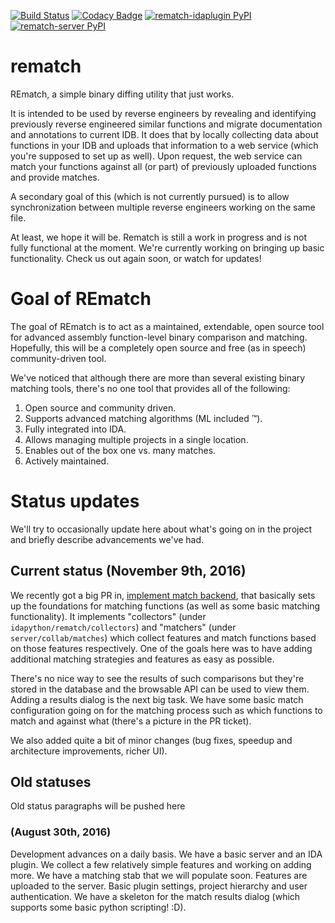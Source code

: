 [![Build Status](https://travis-ci.org/nirizr/rematch.svg?branch=master)](https://travis-ci.org/nirizr/rematch)
[![Codacy Badge](https://api.codacy.com/project/badge/Grade/244945976779490d8f78706a9d4ab46b)](https://www.codacy.com/app/rematch/rematch?utm_source=github.com&amp;utm_medium=referral&amp;utm_content=rematch/rematch&amp;utm_campaign=Badge_Grade)
[![rematch-idaplugin PyPI](https://img.shields.io/pypi/v/rematch-idaplugin.svg)](https://pypi.python.org/pypi/rematch-idaplugin)
[![rematch-server PyPI](https://img.shields.io/pypi/v/rematch-server.svg)](https://pypi.python.org/pypi/rematch-server)

# rematch

REmatch, a simple binary diffing utility that just works. 

It is intended to be used by reverse engineers by revealing and identifying previously reverse engineered similar functions and migrate documentation and annotations to current IDB. It does that by locally collecting data about functions in your IDB and uploads that information to a web service (which you're supposed to set up as well). Upon request, the web service can match your functions against all (or part) of previously uploaded functions and provide matches.

A secondary goal of this (which is not currently pursued) is to allow synchronization between multiple reverse engineers working on the same file.

At least, we hope it will be. Rematch is still a work in progress and is not fully functional at the moment.
We're currently working on bringing up basic functionality. Check us out again soon, or watch for updates!

# Goal of REmatch

The goal of REmatch is to act as a maintained, extendable, open source tool for advanced assembly function-level binary comparison and matching. Hopefully, this will be a completely open source and free (as in speech) community-driven tool.

We've noticed that although there are more than several existing binary matching tools, there's no one tool that provides all of the following:

1. Open source and community driven.
2. Supports advanced matching algorithms (ML included ™).
3. Fully integrated into IDA.
4. Allows managing multiple projects in a single location.
5. Enables out of the box one vs. many matches.
6. Actively maintained.

# Status updates

We'll try to occasionally update here about what's going on in the project and briefly describe advancements we've had.

## Current status (November 9th, 2016)

We recently got a big PR in, [implement match backend](https://github.com/nirizr/rematch/pull/22), that basically sets up the foundations for matching functions (as well as some basic matching functionality). It implements "collectors" (under `idapython/rematch/collectors`) and "matchers" (under `server/collab/matches`) which collect features and match functions based on those features respectively. One of the goals here was to have adding additional matching strategies and features as easy as possible.

There's no nice way to see the results of such comparisons but they're stored in the database and the browsable API can be used to view them. Adding a results dialog is the next big task. We have some basic match configuration going on for the matching process such as which functions to match and against what (there's a picture in the PR ticket). 

We also added quite a bit of minor changes (bug fixes, speedup and architecture improvements, richer UI).

## Old statuses

Old status paragraphs will be pushed here

### (August 30th, 2016)

Development advances on a daily basis. We have a basic server and an IDA plugin. We collect a few relatively simple features and working on adding more. We have a matching stab that we will populate soon. Features are uploaded to the server. Basic plugin settings, project hierarchy and user authentication. We have a skeleton for the match results dialog (which supports some basic python scripting! :D).

